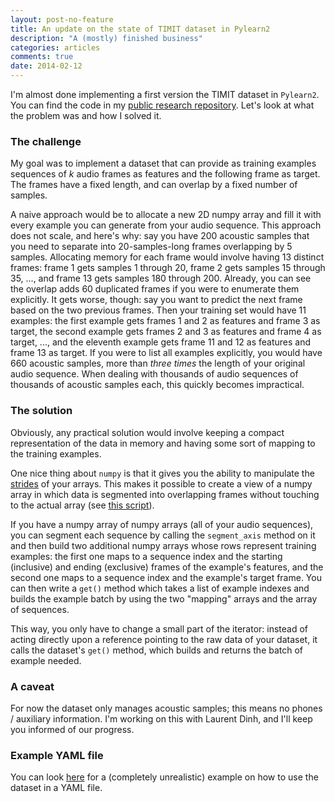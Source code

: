 ```yaml
---
layout: post-no-feature
title: An update on the state of TIMIT dataset in Pylearn2
description: "A (mostly) finished business"
categories: articles
comments: true
date: 2014-02-12
---
```


I'm almost done implementing a first version the TIMIT dataset in `Pylearn2`.
You can find the code in my
[public research repository](https://github.com/vdumoulin/research). Let's look
at what the problem was and how I solved it.

### The challenge

My goal was to implement a dataset that can provide as training examples
sequences of _k_ audio frames as features and the following frame as target. The
frames have a fixed length, and can overlap by a fixed number of samples.

A naive approach would be to allocate a new 2D numpy array and fill it with
every example you can generate from your audio sequence. This approach does not
scale, and here's why: say you have 200 acoustic samples that you need to
separate into 20-samples-long frames overlapping by 5 samples. Allocating memory
for each frame would involve having 13 distinct frames: frame 1 gets samples 1
through 20, frame 2 gets samples 15 through 35, ..., and frame 13 gets samples
180 through 200. Already, you can see the overlap adds 60 duplicated frames if
you were to enumerate them explicitly. It gets worse, though: say you want to
predict the next frame based on the two previous frames. Then your training set
would have 11 examples: the first example gets frames 1 and 2 as features and
frame 3 as target, the second example gets frames 2 and 3 as features and frame
4 as target, ..., and the eleventh example gets frame 11 and 12 as features and
frame 13 as target. If you were to list all examples explicitly, you would have
660 acoustic samples, more than _three times_ the length of your original audio
sequence. When dealing with thousands of audio sequences of thousands of
acoustic samples each, this quickly becomes impractical.

### The solution

Obviously, any practical solution would involve keeping a compact representation
of the data in memory and having some sort of mapping to the training examples.

One nice thing about `numpy` is that it gives you the ability to manipulate the
[strides](http://en.wikipedia.org/wiki/Stride_of_an_array) of your arrays. This
makes it possible to create a view of a numpy array in which data is segmented
into overlapping frames without touching to the actual array (see
[this script](http://wiki.scipy.org/Cookbook/SegmentAxis?action=AttachFile&do=get&target=segmentaxis.py)).

If you have a numpy array of numpy arrays (all of your audio sequences), you
can segment each sequence by calling the `segment_axis` method on it and then
build two additional numpy arrays whose rows represent training examples: the
first one maps to a sequence index and the starting (inclusive) and ending
(exclusive) frames of the example's features, and the second one maps to a
sequence index and the example's target frame. You can then write a `get()`
method which takes a list of example indexes and builds the example batch by
using the two "mapping" arrays and the array of sequences.

This way, you only have to change a small part of the iterator: instead of
acting directly upon a reference pointing to the raw data of your dataset, it
calls the dataset's `get()` method, which builds and returns the batch of
example needed.

### A caveat

For now the dataset only manages acoustic samples; this means no phones /
auxiliary information. I'm working on this with Laurent Dinh, and I'll keep you
informed of our progress.

### Example YAML file

You can look
[here](https://github.com/vdumoulin/research/blob/master/experiments/timit/mlp.yaml)
for a (completely unrealistic) example on how to use the dataset in a YAML file.
